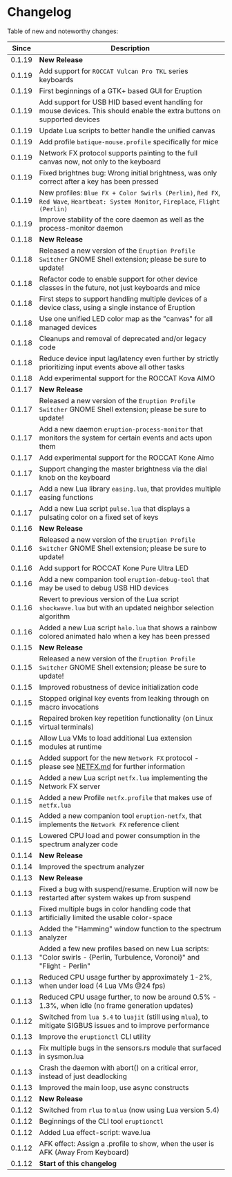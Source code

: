 # Changelog

Table of new and noteworthy changes:

| Since  | Description                                                                                                                        |
| ------ | ---------------------------------------------------------------------------------------------------------------------------------- |
| 0.1.19 | __New Release__                                                                                                                    |
| 0.1.19 | Add support for `ROCCAT Vulcan Pro TKL` series keyboards                                                                           |
| 0.1.19 | First beginnings of a GTK+ based GUI for Eruption                                                                                  |
| 0.1.19 | Add support for USB HID based event handling for mouse devices. This should enable the extra buttons on supported devices          |
| 0.1.19 | Update Lua scripts to better handle the unified canvas                                                                             |
| 0.1.19 | Add profile `batique-mouse.profile` specifically for mice                                                                          |
| 0.1.19 | Network FX protocol supports painting to the full canvas now, not only to the keyboard                                             |
| 0.1.19 | Fixed brightnes bug: Wrong initial brightness, was only correct after a key has been pressed                                       |
| 0.1.19 | New profiles: `Blue FX + Color Swirls (Perlin)`, `Red FX`, `Red Wave`, `Heartbeat: System Monitor`, `Fireplace`, `Flight (Perlin)` |
| 0.1.19 | Improve stability of the core daemon as well as the process-monitor daemon                                                         |
| 0.1.18 | __New Release__                                                                                                                    |
| 0.1.18 | Released a new version of the `Eruption Profile Switcher` GNOME Shell extension; please be sure to update!                         |
| 0.1.18 | Refactor code to enable support for other device classes in the future, not just keyboards and mice                                |
| 0.1.18 | First steps to support handling multiple devices of a device class, using a single instance of Eruption                            |
| 0.1.18 | Use one unified LED color map as the "canvas" for all managed devices                                                              |
| 0.1.18 | Cleanups and removal of deprecated and/or legacy code                                                                              |
| 0.1.18 | Reduce device input lag/latency even further by strictly prioritizing input events above all other tasks                           |
| 0.1.18 | Add experimental support for the ROCCAT Kova AIMO                                                                                  |
| 0.1.17 | __New Release__                                                                                                                    |
| 0.1.17 | Released a new version of the `Eruption Profile Switcher` GNOME Shell extension; please be sure to update!                         |
| 0.1.17 | Add a new daemon `eruption-process-monitor` that monitors the system for certain events and acts upon them                         |
| 0.1.17 | Add experimental support for the ROCCAT Kone Aimo                                                                                  |
| 0.1.17 | Support changing the master brightness via the dial knob on the keyboard                                                           |
| 0.1.17 | Add a new Lua library `easing.lua`, that provides multiple easing functions                                                        |
| 0.1.17 | Add a new Lua script `pulse.lua` that displays a pulsating color on a fixed set of keys                                            |
| 0.1.16 | __New Release__                                                                                                                    |
| 0.1.16 | Released a new version of the `Eruption Profile Switcher` GNOME Shell extension; please be sure to update!                         |
| 0.1.16 | Add support for ROCCAT Kone Pure Ultra LED                                                                                         |
| 0.1.16 | Add a new companion tool `eruption-debug-tool` that may be used to debug USB HID devices                                           |
| 0.1.16 | Revert to previous version of the Lua script `shockwave.lua` but with an updated neighbor selection algorithm                      |
| 0.1.16 | Added a new Lua script `halo.lua` that shows a rainbow colored animated halo when a key has been pressed                           |
| 0.1.15 | __New Release__                                                                                                                    |
| 0.1.15 | Released a new version of the `Eruption Profile Switcher` GNOME Shell extension; please be sure to update!                         |
| 0.1.15 | Improved robustness of device initialization code                                                                                  |
| 0.1.15 | Stopped original key events from leaking through on macro invocations                                                              |
| 0.1.15 | Repaired broken key repetition functionality (on Linux virtual terminals)                                                          |
| 0.1.15 | Allow Lua VMs to load additional Lua extension modules at runtime                                                                  |
| 0.1.15 | Added support for the new `Network FX` protocol - please see [NETFX.md](./NETFX.md) for further information                        |
| 0.1.15 | Added a new Lua script `netfx.lua` implementing the Network FX server                                                              |
| 0.1.15 | Added a new Profile `netfx.profile` that makes use of `netfx.lua`                                                                  |
| 0.1.15 | Added a new companion tool `eruption-netfx`, that implements the `Network FX` reference client                                     |
| 0.1.15 | Lowered CPU load and power consumption in the spectrum analyzer code                                                               |
| 0.1.14 | __New Release__                                                                                                                    |
| 0.1.14 | Improved the spectrum analyzer                                                                                                     |
| 0.1.13 | __New Release__                                                                                                                    |
| 0.1.13 | Fixed a bug with suspend/resume. Eruption will now be restarted after system wakes up from suspend                                 |
| 0.1.13 | Fixed multiple bugs in color handling code that artificially limited the usable color-space                                        |
| 0.1.13 | Added the "Hamming" window function to the spectrum analyzer                                                                       |
| 0.1.13 | Added a few new profiles based on new Lua scripts: "Color swirls - {Perlin, Turbulence, Voronoi}" and "Flight - Perlin"            |
| 0.1.13 | Reduced CPU usage further by approximately 1-2%, when under load (4 Lua VMs @24 fps)                                               |
| 0.1.13 | Reduced CPU usage further, to now be around 0.5% - 1.3%, when idle (no frame generation updates)                                   |
| 0.1.12 | Switched from `lua 5.4` to `luajit` (still using `mlua`), to mitigate SIGBUS issues and to improve performance                     |
| 0.1.13 | Improve the `eruptionctl` CLI utility                                                                                              |
| 0.1.13 | Fix multiple bugs in the sensors.rs module that surfaced in sysmon.lua                                                             |
| 0.1.13 | Crash the daemon with abort() on a critical error, instead of just deadlocking                                                     |
| 0.1.13 | Improved the main loop, use async constructs                                                                                       |
| 0.1.12 | __New Release__                                                                                                                    |
| 0.1.12 | Switched from `rlua` to `mlua` (now using Lua version 5.4)                                                                         |
| 0.1.12 | Beginnings of the CLI tool `eruptionctl`                                                                                           |
| 0.1.12 | Added Lua effect-script: wave.lua                                                                                                  |
| 0.1.12 | AFK effect: Assign a .profile to show, when the user is AFK (Away From Keyboard)                                                   |
| 0.1.12 | __Start of this changelog__                                                                                                        |
